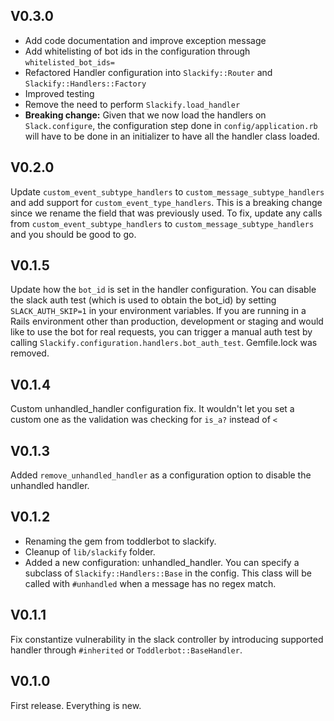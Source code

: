 ## V0.3.0

* Add code documentation and improve exception message
* Add whitelisting of bot ids in the configuration through `whitelisted_bot_ids=`
* Refactored Handler configuration into `Slackify::Router` and `Slackify::Handlers::Factory`
* Improved testing
* Remove the need to perform `Slackify.load_handler`
* **Breaking change:** Given that we now load the handlers on `Slack.configure`, the configuration step done in `config/application.rb` will have to be done in an initializer to have all the handler class loaded. 

## V0.2.0

Update `custom_event_subtype_handlers` to `custom_message_subtype_handlers` and add support for `custom_event_type_handlers`. This is a breaking change since we rename the field that was previously used. To fix, update any calls from `custom_event_subtype_handlers` to `custom_message_subtype_handlers` and you should be good to go.

## V0.1.5

Update how the `bot_id` is set in the handler configuration. You can disable the slack auth test (which is used to obtain the bot_id) by setting `SLACK_AUTH_SKIP=1` in your environment variables. If you are running in a Rails environment other than production, development or staging and would like to use the bot for real requests, you can trigger a manual auth test by calling `Slackify.configuration.handlers.bot_auth_test`. Gemfile.lock was removed.

## V0.1.4

Custom unhandled_handler configuration fix. It wouldn't let you set a custom one as the validation was checking for `is_a?` instead of `<`

## V0.1.3
Added `remove_unhandled_handler` as a configuration option to disable the unhandled handler.

## V0.1.2

* Renaming the gem from toddlerbot to slackify.
* Cleanup of `lib/slackify` folder.
* Added a new configuration: unhandled_handler. You can specify a subclass of `Slackify::Handlers::Base` in the config. This class will be called with `#unhandled` when a message has no regex match.

## V0.1.1

Fix constantize vulnerability in the slack controller by introducing supported handler through `#inherited` or `Toddlerbot::BaseHandler`.

## V0.1.0

First release. Everything is new.
